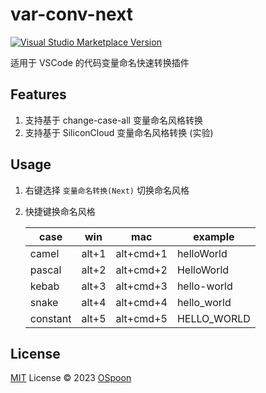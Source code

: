 # var-conv-next

<a href="https://marketplace.visualstudio.com/items?itemName=ospoon.var-conv-next" target="__blank"><img src="https://img.shields.io/visual-studio-marketplace/v/ospoon.var-conv-next.svg?color=eee&amp;label=VS%20Code%20Marketplace&logo=visual-studio-code" alt="Visual Studio Marketplace Version" /></a>

适用于 VSCode 的代码变量命名快速转换插件

## Features

1. 支持基于 change-case-all 变量命名风格转换
2. 支持基于 SiliconCloud 变量命名风格转换 (实验)

## Usage

1. 右键选择 `变量命名转换(Next)` 切换命名风格
2. 快捷键换命名风格

    | case | win | mac | example |
    | --- | --- | --- | --- |
    | camel | alt+1 | alt+cmd+1 | helloWorld |
    | pascal | alt+2 | alt+cmd+2 | HelloWorld |
    | kebab | alt+3 | alt+cmd+3 | hello-world |
    | snake | alt+4 | alt+cmd+4 | hello_world |
    | constant | alt+5 | alt+cmd+5 | HELLO_WORLD |

## License

[MIT](./LICENSE) License © 2023 [OSpoon](https://github.com/ospoon)
